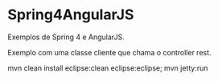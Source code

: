 # Spring4AngularJS

Exemplos de Spring 4 e AngularJS.

Exemplo com uma classe cliente que chama o controller rest.

mvn clean install eclipse:clean eclipse:eclipse; mvn jetty:run